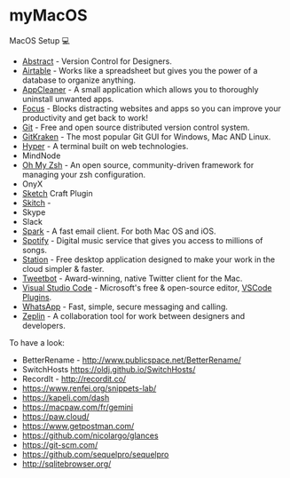 # myMacOS
MacOS Setup 💻
- [Abstract](https://www.goabstract.com/) - Version Control for Designers.
- [Airtable](https://airtable.com/) - Works like a spreadsheet but gives you the power of a database to organize anything.
- [AppCleaner](https://freemacsoft.net/appcleaner) - A small application which allows you to thoroughly uninstall unwanted apps.
- [Focus](https://heyfocus.com/) - Blocks distracting websites and apps so you can improve your productivity and get back to work!
- [Git](https://git-scm.com/) -  Free and open source distributed version control system.
- [GitKraken](https://www.gitkraken.com/) - The most popular Git GUI for Windows, Mac AND Linux.
- [Hyper](https://github.com/zeit/hyper) - A terminal built on web technologies.
- MindNode
- [Oh My Zsh](https://github.com/robbyrussell/oh-my-zsh) - An open source, community-driven framework for managing your zsh configuration.
- OnyX
- [Sketch](https://www.sketchapp.com/) Craft Plugin
- [Skitch](https://evernote.com/products/skitch) - 
- Skype
- Slack
- [Spark](https://sparkmailapp.com/) - A fast email client. For both Mac OS and iOS.
- [Spotify](https://www.spotify.com/) - Digital music service that gives you access to millions of songs.
- [Station](https://getstation.com/) - Free desktop application designed to make your work in the cloud simpler & faster.
- [Tweetbot](https://tapbots.com/tweetbot/mac/) - Award-winning, native Twitter client for the Mac.
- [Visual Studio Code](https://github.com/Microsoft/vscode) - Microsoft's free & open-source editor, [VSCode Plugins](https://github.com/arnaudlrx/myMacOS/blob/master/editor-plugin.md).
- [WhatsApp](https://www.whatsapp.com/) - Fast, simple, secure messaging and calling.
- [Zeplin](https://www.zeplin.io/) - A collaboration tool for work between designers and developers.

To have a look:
- BetterRename - http://www.publicspace.net/BetterRename/
- SwitchHosts https://oldj.github.io/SwitchHosts/
- RecordIt - http://recordit.co/
- https://www.renfei.org/snippets-lab/
- https://kapeli.com/dash
- https://macpaw.com/fr/gemini
- https://paw.cloud/
- https://www.getpostman.com/
- https://github.com/nicolargo/glances
- https://git-scm.com/
- https://github.com/sequelpro/sequelpro
- http://sqlitebrowser.org/
